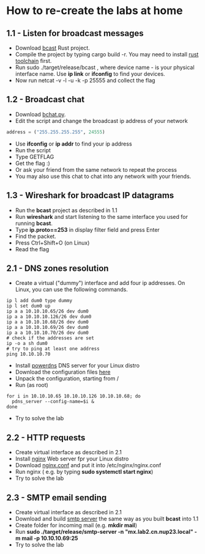 # How to re-create the labs at home

## 1.1 - Listen for broadcast messages

- Download [bcast](https://github.com/annmuor/nup2023networks/tree/main/bcast) Rust project.
- Compile the project by typing cargo build -r. You may need to install [rust toolchain](https://rustup.rs) first.
- Run sudo ./target/release/bcast <device name>, where device name - is your physical interface name. Use **ip link** or
  **ifconfig** to find your devices.
- Now run netcat -v -l -u -k -p 25555 and collect the flag

## 1.2 - Broadcast chat

- Download [bchat.py](https://github.com/annmuor/nup2023networks/blob/main/bcast/bchat.py).
- Edit the script and change the broadcast ip address of your network

```python
address = ("255.255.255.255", 24555)
```

- Use **ifconfig** or **ip addr** to find your ip address
- Run the script
- Type GETFLAG
- Get the flag :)
- Or ask your friend from the same network to repeat the process
- You may also use this chat to chat into any network with your friends.

## 1.3 - Wireshark for broadcast IP datagrams

- Run the **bcast** project as described in 1.1
- Run **wireshark** and start listening to the same interface you used for running **bcast**.
- Type **ip.proto==253** in display filter field and press Enter
- Find the packet.
- Press Ctrl+Shift+O (on Linux)
- Read the flag

## 2.1 - DNS zones resolution

- Create a virtual ("dummy") interface and add four ip addresses. On Linux, you can use the following commands.

```shell
ip l add dum0 type dummy
ip l set dum0 up
ip a a 10.10.10.65/26 dev dum0
ip a a 10.10.10.126/26 dev dum0
ip a a 10.10.10.68/26 dev dum0
ip a a 10.10.10.69/26 dev dum0
ip a a 10.10.10.70/26 dev dum0
# check if the addresses are set
ip -o a sh dum0
# try to ping at least one address
ping 10.10.10.70
```

- Install [powerdns](https://www.powerdns.com) DNS server for your Linux distro
- Download the configuration
  files [here](https://github.com/annmuor/nup2023networks/blob/main/lessons/l3/powerdns.tar.gz)
- Unpack the configuration, starting from /
- Run (as root)

```shell
for i in 10.10.10.65 10.10.10.126 10.10.10.68; do
  pdns_server --config-name=$i &
done
```

- Try to solve the lab

## 2.2 - HTTP requests

- Create virtual interface as described in 2.1
- Install [nginx](http://nginx.org) Web server fpr your Linux distro
- Download [nginx.conf](https://github.com/annmuor/nup2023networks/blob/main/lessons/l3/nginx.conf) and put it into
  /etc/nginx/nginx.conf
- Run nginx ( e.g. by typing **sudo systemctl start nginx**)
- Try to solve the lab

## 2.3 - SMTP email sending

- Create virtual interface as described in 2.1
- Download and build [smtp server](https://github.com/annmuor/nup2023networks/tree/main/smtp) the same way as you built
  **bcast** into 1.1
- Create folder for incoming mail (e.g. **mkdir mail**)
- Run **sudo ./target/release/smtp-server -n "mx.lab2.cn.nup23.local" -m mail -p 10.10.10.69:25**
- Try to solve the lab
